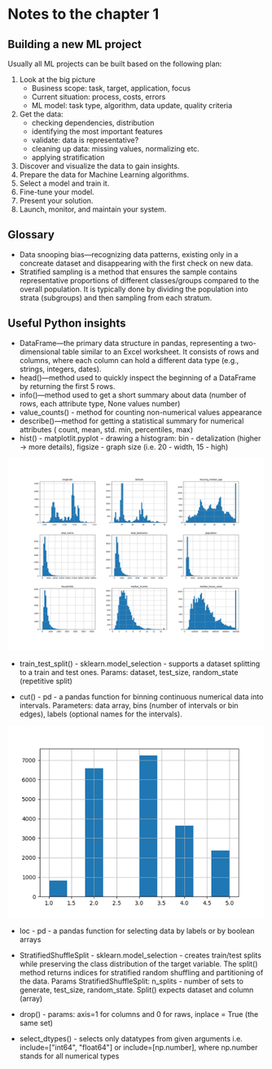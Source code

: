 # Notes to the chapter 1

## Building a new ML project

Usually all ML projects can be built based on the following plan:

1. Look at the big picture 
   * Business scope: task, target, application, focus 
   * Current situation: process, costs, errors 
   * ML model: task type, algorithm, data update, quality criteria
2. Get the data:
    * checking dependencies, distribution
    * identifying the most important features
    * validate: data is representative?
    * cleaning up data: missing values, normalizing etc.
    * applying stratification
3. Discover and visualize the data to gain insights.
4. Prepare the data for Machine Learning algorithms.
5. Select a model and train it.
6. Fine-tune your model.
7. Present your solution.
8. Launch, monitor, and maintain your system.


## Glossary

- Data snooping bias—recognizing data patterns, existing only in a concreate dataset
and disappearing with the first check on new data.
- Stratified sampling is a method that ensures the sample contains representative 
proportions of different classes/groups compared to the overall population. 
It is typically done by dividing the population into strata (subgroups) 
and then sampling from each stratum.


## Useful Python insights

- DataFrame—the primary data structure in pandas, 
representing a two-dimensional table similar to 
an Excel worksheet. It consists of rows and columns, 
where each column can hold a different data type (e.g., 
strings, integers, dates).
- head()—method used to quickly inspect the beginning of a 
DataFrame by returning the first 5 rows.
- info()—method used to get a short summary about data (number of rows, 
each attribute type, None values number)
- value_counts() - method for counting non-numerical values appearance 
- describe()—method for getting a statistical summary for numerical attributes (
count, mean, std. min, percentiles, max)
- hist() - matplotlit.pyplot - drawing a histogram: bin - detalization (higher -> more details),
figsize - graph size (i.e. 20 - width, 15 - high)

![histogram.png](../assets/chapter_1/histogram.png)

- train_test_split() - sklearn.model_selection - supports a dataset splitting to
a train and test ones. Params: dataset, test_size, random_state (repetitive split)

- cut() - pd -  a pandas function for binning continuous numerical data into intervals. 
Parameters: data array, bins (number of intervals or bin edges),
labels (optional names for the intervals).

![histogram_income_cat.png](../assets/chapter_1/histogram_income_cat.png)

- loc - pd - a pandas function for selecting data by labels or by boolean arrays

- StratifiedShuffleSplit - sklearn.model_selection - creates train/test splits while preserving 
the class distribution of the target variable. The split() method returns indices for stratified 
random shuffling and partitioning of the data. Params StratifiedShuffleSplit: n_splits - number of sets to generate, 
test_size, random_state. Split() expects dataset and column (array)

- drop() - params: axis=1 for columns and 0 for raws, inplace = True (the same set)

- select_dtypes() - selects only datatypes from given arguments i.e. include=["int64", "float64"] or include=[np.number],
where np.number stands for all numerical types 
